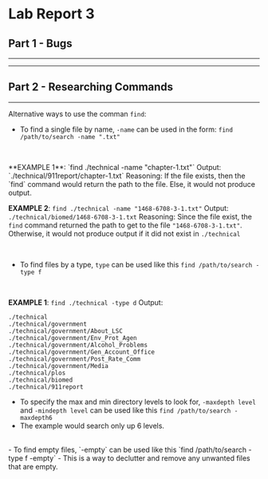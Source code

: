 # Lab Report 3
## Part 1 - Bugs
---
---
## Part 2 - Researching Commands
---
Alternative ways to use the comman `find`:
- To find a single file by name, `-name` can be used in the form: `find /path/to/search -name ".txt"`
  
<br />

<p> 
**EXAMPLE 1**: `find ./technical -name "chapter-1.txt"`
Output: `./technical/911report/chapter-1.txt`
Reasoning: If the file exists, then the `find` command would return the path to the file. Else, it would not produce output.
</p>

**EXAMPLE 2**: `find ./technical -name "1468-6708-3-1.txt"`
Output: `./technical/biomed/1468-6708-3-1.txt`
Reasoning: Since the file exist, the `find` command returned the path to get to the file `"1468-6708-3-1.txt"`. Otherwise, it would not produce output if it did not exist in `./technical`

<br />

- To find files by a type, `type` can be used like this `find /path/to/search -type f`
  
<br />

**EXAMPLE 1**: `find ./technical -type d`
Output:
```
./technical
./technical/government
./technical/government/About_LSC
./technical/government/Env_Prot_Agen
./technical/government/Alcohol_Problems
./technical/government/Gen_Account_Office
./technical/government/Post_Rate_Comm
./technical/government/Media
./technical/plos
./technical/biomed
./technical/911report
```

- To specify the max and min directory levels to look for, `-maxdepth level` and `-mindepth level` can be used like this `find /path/to/search -maxdepth6`
- The example would search only up 6 levels.
<br />
- To find empty files, `-empty` can be used like this `find /path/to/search -type f -empty`
- This is a way to declutter and remove any unwanted files that are empty.
<br />
